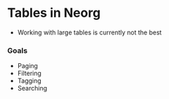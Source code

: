 # Tables in Neorg

* Working with large tables is currently not the best

### Goals

* Paging
* Filtering
* Tagging
* Searching

